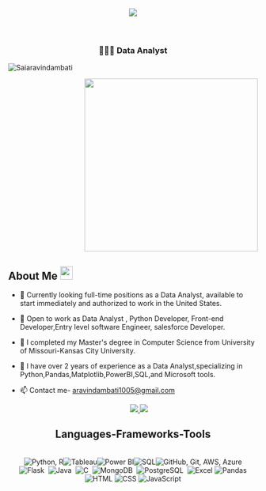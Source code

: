 <h1 align="center">
    <img src="https://readme-typing-svg.herokuapp.com/?font=Righteous&size=35&center=true&vCenter=true&width=500&height=70&duration=4000&lines=Hi+Everyone!+👋;+I'm+Sai+Aravind+Ambati;" />
  
</h1>

<br/>
<h3 align="center">👨🏼‍💻 Data Analyst</h3>
<p align="left"> <img src="https://komarev.com/ghpvc/?username=Saiaravind&label=Profile%20views&color=0e75b6&style=flat" alt="Saiaravindambati" /> </p>
<p align="right" class="fade-in">
   <img src="https://engineeringsquare.us/wp-content/uploads/2021/01/abt.gif" width="350" height="auto">
</p>

## About Me <img src="https://media.giphy.com/media/pDh3IDoUswmZrqdRip/giphy.gif" height="27px" width="25px">
- 👀 Currently looking full-time positions as a Data Analyst, available to start immediately and authorized to work in the United States.
- 🤝 Open to work as Data Analyst , Python Developer, Front-end Developer,Entry level software Engineer, salesforce Developer.
- 🔭 I completed my Master's degree in Computer Science from University of Missouri-Kansas City University. 
- 🌱 I have over 2 years of experience as a Data Analyst,specializing in Python,Pandas,Matplotlib,PowerBI,SQL,and Microsoft tools.
- 📫 Contact me- aravindambati1005@gmail.com

  <div align="center"> 
  <a href="https://www.linkedin.com/in/aravindambati/" target="_blank">
    <img src="https://img.shields.io/badge/LinkedIn-0077B5?style=for-the-badge&logo=linkedin&logoColor=white" target="_blank" />
  </a>
  <a href="https://www.datascienceportfol.io/SaiAravindAmbati" target="_blank">
     <img src="https://img.shields.io/badge/Portfolio-FF5722?style=for-the-badge&logo=todoist&logoColor=white" target="_blank" /> 
  </a>
</div>
<h2 align="center">Languages-Frameworks-Tools</h2>
<br/>
<div align="center">
  <div align="center">
    <img src="https://skillicons.dev/icons?i=python,r" alt="Python, R"/><img src="https://img.icons8.com/color/48/000000/tableau-software.png" alt="Tableau"><img src="https://img.icons8.com/color/48/000000/power-bi.png" alt="Power BI"><img src="https://img.icons8.com/fluent/48/000000/database.png" alt="SQL"><img src="https://skillicons.dev/icons?i=github,git,aws,azure" alt="GitHub, Git, AWS, Azure"/><br/><img src="https://skillicons.dev/icons?i=flask" alt="Flask" />&nbsp;
<img src="https://skillicons.dev/icons?i=java" alt="Java">&nbsp;
<img src="https://skillicons.dev/icons?i=c" alt="C">&nbsp;
<img src="https://skillicons.dev/icons?i=mongodb" alt="MongoDB">&nbsp;
<img src="https://skillicons.dev/icons?i=postgresql" alt="PostgreSQL">&nbsp;
<img src="https://img.icons8.com/color/48/000000/microsoft-excel-2019.png" alt="Excel">
<img src="https://img.icons8.com/color/48/000000/pandas.png" alt="Pandas"><img src="https://skillicons.dev/icons?i=html" alt="HTML">
<img src="https://skillicons.dev/icons?i=css" alt="CSS">&nbsp<img src="https://skillicons.dev/icons?i=javascript" alt="JavaScript">


  </div>
</div>
<br/>



